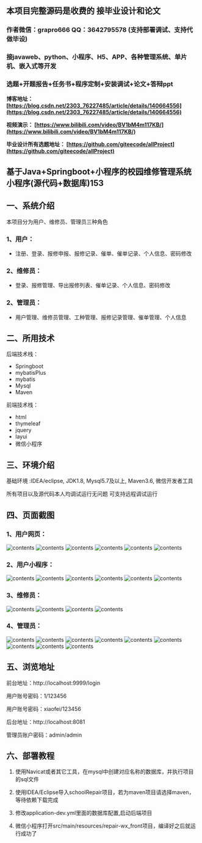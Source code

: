 ## 本项目完整源码是收费的  接毕业设计和论文

### 作者微信：grapro666 QQ：3642795578 (支持部署调试、支持代做毕设)

### 接javaweb、python、小程序、H5、APP、各种管理系统、单片机、嵌入式等开发

### 选题+开题报告+任务书+程序定制+安装调试+论文+答辩ppt

**博客地址：
[https://blog.csdn.net/2303_76227485/article/details/140664556](https://blog.csdn.net/2303_76227485/article/details/140664556)**

**视频演示：
[https://www.bilibili.com/video/BV1bM4m117KB/](https://www.bilibili.com/video/BV1bM4m117KB/)**

**毕业设计所有选题地址：
[https://github.com/giteecode/allProject](https://github.com/giteecode/allProject)**

## 基于Java+Springboot+小程序的校园维修管理系统小程序(源代码+数据库)153

## 一、系统介绍
本项目分为用户、维修员、管理员三种角色
### 1、用户：
- 注册、登录、报修申报、报修记录、催单、催单记录、个人信息、密码修改
### 2、维修员：
- 登录、报修管理、导出报修列表、催单记录、个人信息、密码修改
### 2、管理员：
- 用户管理、维修员管理、工种管理、报修记录管理、催单管理、个人信息

## 二、所用技术

后端技术栈：

- Springboot
- mybatisPlus
- mybatis
- Mysql
- Maven

前端技术栈：

- html
- thymeleaf
- jquery
- layui
- 微信小程序

## 三、环境介绍

基础环境 :IDEA/eclipse, JDK1.8, Mysql5.7及以上, Maven3.6, 微信开发者工具

所有项目以及源代码本人均调试运行无问题 可支持远程调试运行

## 四、页面截图
### 1、用户网页：
![contents](./picture/picture1.png)
![contents](./picture/picture2.png)
![contents](./picture/picture3.png)
![contents](./picture/picture4.png)
![contents](./picture/picture5.png)
![contents](./picture/picture6.png)
### 2、用户小程序：
![contents](./picture/picture20.png)
![contents](./picture/picture21.png)
![contents](./picture/picture22.png)
![contents](./picture/picture23.png)
![contents](./picture/picture24.png)
![contents](./picture/picture25.png)
### 3、维修员：
![contents](./picture/picture7.png)
![contents](./picture/picture8.png)
![contents](./picture/picture9.png)
![contents](./picture/picture10.png)
### 4、管理员：
![contents](./picture/picture11.png)
![contents](./picture/picture12.png)
![contents](./picture/picture13.png)
![contents](./picture/picture14.png)
![contents](./picture/picture15.png)
![contents](./picture/picture16.png)
![contents](./picture/picture17.png)
![contents](./picture/picture18.png)
![contents](./picture/picture19.png)

## 五、浏览地址
前台地址：http://localhost:9999/login

用户账号密码：1/123456

用户账号密码：xiaofei/123456

后台地址：http://localhost:8081

管理员账户密码：admin/admin

## 六、部署教程
1. 使用Navicat或者其它工具，在mysql中创建对应名称的数据库，并执行项目的sql文件

2. 使用IDEA/Eclipse导入schoolRepair项目，若为maven项目请选择maven，等待依赖下载完成

3. 修改application-dev.yml里面的数据库配置,启动后端项目

4. 微信小程序打开src/main/resources/repair-wx_front项目，编译好之后就运行成功了
